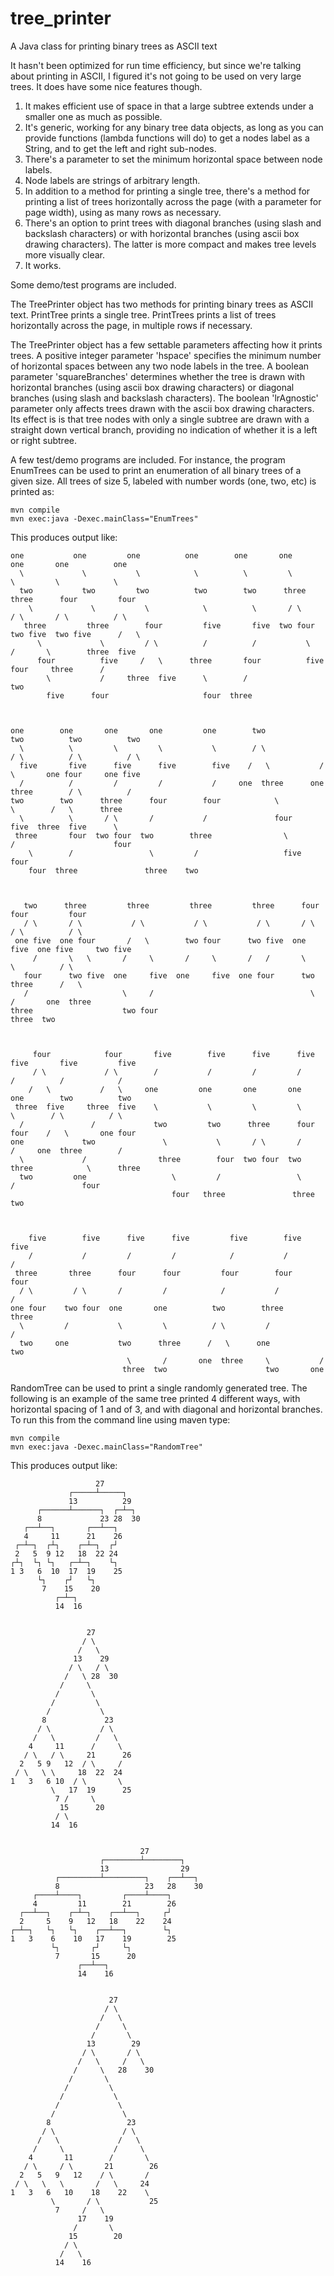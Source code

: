 # tree_printer
A Java class for printing binary trees as ASCII text

It hasn't been optimized for run time efficiency, but since we're talking about printing in ASCII, I figured it's not going to be used on very large trees.  It does have some nice features though.

 1. It makes efficient use of space in that a large subtree extends under a smaller one as much as possible.
 2. It's generic, working for any binary tree data objects, as long as you can provide functions (lambda functions will do) to get a nodes label as a String, and to get the left and right sub-nodes.
 3. There's a parameter to set the minimum horizontal space between node labels.
 4. Node labels are strings of arbitrary length.
 5. In addition to a method for printing a single tree, there's a method for printing a list of trees horizontally across the page (with a parameter for page width), using as many rows as necessary.
 6. There's an option to print trees with diagonal branches (using slash and backslash characters) or with horizontal branches (using ascii box drawing characters). The latter is more compact and makes tree levels more visually clear.
 7. It works.

Some demo/test programs are included.

The TreePrinter object has two methods for printing binary trees as ASCII text. PrintTree prints a single tree. PrintTrees prints a list of trees horizontally across the page, in multiple rows if necessary. 

The TreePrinter object has a few settable parameters affecting how it prints trees.  A positive integer parameter 'hspace' specifies the minimum number of horizontal spaces between any two node labels in the tree. A boolean parameter 'squareBranches' determines whether the tree is drawn with horizontal branches (using ascii box drawing characters) or diagonal branches (using slash and backslash characters).  The boolean 'lrAgnostic' parameter only affects trees drawn with the ascii box drawing characters. Its effect is is that tree nodes with only a single subtree are drawn with a straight down vertical branch, providing no indication of whether it is a left or right subtree.

A few test/demo programs are included.  For instance, the program EnumTrees can be used to print an enumeration of all binary trees of a given size.  All trees of size 5, labeled with number words (one, two, etc) is printed as:

```
mvn compile 
mvn exec:java -Dexec.mainClass="EnumTrees"
```
This produces output like:
```
one           one         one          one        one       one         one       one          one      
  \             \           \            \          \         \           \         \            \      
  two           two         two          two        two      three       three      four         four   
    \             \           \            \          \       / \         / \       / \          / \    
   three         three        four         five       five  two four    two five  two five      /   \   
      \             \         / \          /          /           \         /       \        three  five
      four          five     /   \      three       four          five    four     three      /         
        \           /     three  five      \        /                                       two         
        five      four                     four  three                                                  



one        one       one       one         one        two             two          two          two   
  \          \         \         \           \        / \             / \          / \          / \   
  five       five      five      five        five    /   \           /   \       one four     one five
  /          /         /         /           /     one  three      one  three        / \          /   
two        two      three      four        four            \               \        /   \      three  
  \          \       / \       /           /               four            five  three  five      \   
 three       four  two four  two        three                \             /                      four
    \        /                 \         /                   five        four                         
    four  three               three    two                                                            



   two      three         three         three         three      four      four         four  
   / \       / \           / \           / \           / \       / \       / \          / \   
 one five  one four       /   \        two four      two five  one five  one five     two five
     /       \   \       /     \       /     \       /   /       \         \          / \     
   four      two five  one     five  one     five  one four      two      three      /   \    
   /                     \     /                                   \       /       one  three 
three                    two four                                 three  two                  



     four            four       five        five      five      five      five       five         five
     / \             / \        /           /         /         /         /          /            /   
    /   \           /   \     one         one       one       one       one        two          two   
 three  five     three  five    \           \         \         \         \        / \          / \   
  /               /             two         two      three      four      four    /   \       one four
one             two               \           \       / \       /         /     one  three        /   
  \             /                three        four  two four  two      three            \      three  
  two         one                   \         /                 \       /               four          
                                    four   three               three  two                             



    five        five      five      five         five        five          five
    /           /         /         /            /           /             /   
 three       three      four      four         four        four          four  
  / \         / \       /         /            /           /             /     
one four    two four  one       one          two        three         three    
  \         /           \         \          / \         /             /       
  two     one           two      three      /   \      one           two       
                          \       /       one  three     \           /         
                         three  two                      two       one         
```
RandomTree can be used to print a single randomly generated tree.  The following is an example of the same tree 
printed 4 different ways, with horizontal spacing of 1 and of 3, and with diagonal and horizontal branches.  To 
run this from the command line using maven type: 
```
mvn compile 
mvn exec:java -Dexec.mainClass="RandomTree"
```
This produces output like:
```
                   27        
             ┌─────┴─────┐   
             13          29  
      ┌──────┴──────┐  ┌─┴─┐ 
      8             23 28  30
   ┌──┴──┐       ┌──┴──┐     
   4     11      21    26    
 ┌─┴─┐  ┌┴┐    ┌─┴─┐  ┌┘     
 2   5  9 12   18  22 24     
┌┴┐  └┐ └┐   ┌─┴─┐    └┐     
1 3   6  10  17  19    25    
      └┐    ┌┘   └┐          
       7    15    20         
          ┌─┴─┐              
          14  16             


                 27        
                / \        
               /   \       
              13    29     
             / \   / \     
            /   \ 28  30   
           /     \         
          /       \        
         /         \       
        /           \      
       8             23    
      / \           / \    
     /   \         /   \   
    4     11      /     \  
   / \   / \     21      26
  2   5 9   12  / \     /  
 / \   \ \     18  22  24  
1   3   6 10  / \       \  
         \   17  19      25
          7 /     \        
           15      20      
          / \              
         14  16            


                             27            
                    ┌────────┴────────┐    
                    13                29   
          ┌─────────┴─────────┐    ┌──┴──┐ 
          8                   23   28    30
     ┌────┴────┐         ┌────┴────┐       
     4         11        21        26      
  ┌──┴──┐    ┌─┴─┐    ┌──┴──┐     ┌┘       
  2     5    9   12   18    22    24       
┌─┴─┐   └┐   └┐    ┌──┴──┐        └┐       
1   3    6    10   17    19        25      
         └┐       ┌┘     └┐                
          7       15      20               
               ┌──┴──┐                     
               14    16                    


                      27         
                     / \         
                    /   \        
                   /     \       
                  /       \      
                 13        29    
                / \       / \    
               /   \     /   \   
              /     \   28    30 
             /       \           
            /         \          
           /           \         
          /             \        
         /               \       
        8                 23     
       / \               / \     
      /   \             /   \    
     /     \           /     \   
    4       11        /       \  
   / \     / \       21        26
  2   5   9   12    / \       /  
 / \   \   \       /   \     24  
1   3   6   10    18    22    \  
         \       / \           25
          7     /   \            
               17    19          
              /       \          
             15        20        
            / \                  
           /   \                 
          14    16               

```

